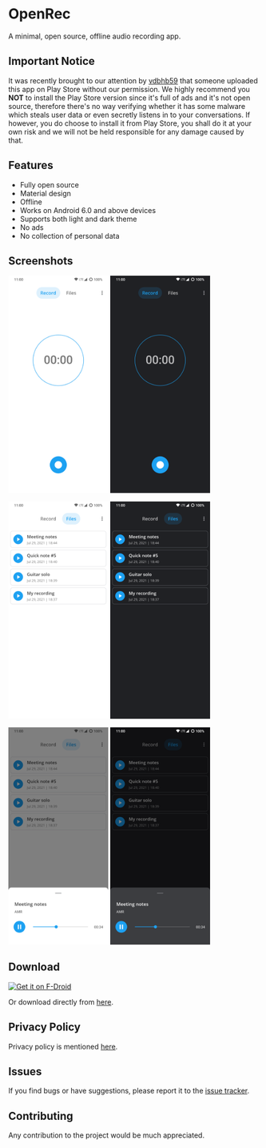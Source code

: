 # OpenRec

A minimal, open source, offline audio recording app.



## Important Notice
It was recently brought to our attention by [vdbhb59](https://github.com/vdbhb59) that someone uploaded this app on Play Store without our permission. We highly recommend you **NOT** to install the Play Store version since it's full of ads and it's not open source, therefore there's no way verifying whether it has some malware which steals user data or even secretly listens in to your conversations. If however, you do choose to install it from Play Store, you shall do it at your own risk and we will not be held responsible for any damage caused by that.



## Features
- Fully open source
- Material design
- Offline
- Works on Android 6.0 and above devices
- Supports both light and dark theme
- No ads
- No collection of personal data



## Screenshots

<img src="/Screenshots/1.png" width="200"/>  <img src="/Screenshots/2.png" width="200"/>

<img src="/Screenshots/3.png" width="200"/>  <img src="/Screenshots/4.png" width="200"/>

<img src="/Screenshots/5.png" width="200"/>  <img src="/Screenshots/6.png" width="200"/>



## Download
[<img alt="Get it on F-Droid" src="https://gitlab.com/IzzyOnDroid/repo/-/raw/master/assets/IzzyOnDroid.png" alt='Get it on IzzyOnDroid' height="80">](https://apt.izzysoft.de/fdroid/index/apk/com.openrec)

Or download directly from [here](https://github.com/the-weird-aquarian/OpenRec/releases/download/v1.0.0/OpenRec_v1.0.0.apk).



## Privacy Policy
Privacy policy is mentioned [here](https://github.com/the-weird-aquarian/OpenRec/blob/main/PRIVACY.md).



## Issues
If you find bugs or have suggestions, please report it to the [issue tracker](https://github.com/the-weird-aquarian/OpenRec/issues).



## Contributing
Any contribution to the project would be much appreciated.
